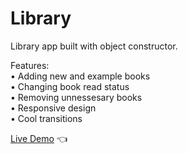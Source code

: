 # Library

Library app built with object constructor.

Features:<br>
• Adding new and example books<br>
• Changing book read status<br>
• Removing unnessesary books<br>
• Responsive design<br>
• Cool transitions<br>

[Live Demo](https://mariuszciaston.github.io/Library) :point_left:

